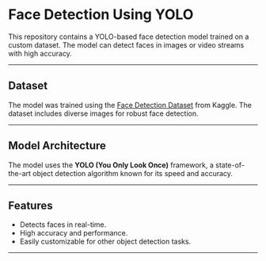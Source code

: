 # Face Detection Using YOLO

This repository contains a YOLO-based face detection model trained on a custom dataset. The model can detect faces in images or video streams with high accuracy.

---

## Dataset

The model was trained using the [Face Detection Dataset](https://www.kaggle.com/datasets/fareselmenshawii/face-detection-dataset) from Kaggle. The dataset includes diverse images for robust face detection.

---

## Model Architecture

The model uses the **YOLO (You Only Look Once)** framework, a state-of-the-art object detection algorithm known for its speed and accuracy.

---

## Features

- Detects faces in real-time.
- High accuracy and performance.
- Easily customizable for other object detection tasks.

---
